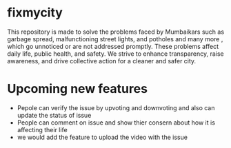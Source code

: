 # fixmycity
This repository  is made to solve the problems faced by Mumbaikars  such as garbage spread, malfunctioning street lights, and potholes and many more , which go unnoticed or are not addressed promptly. These problems affect daily life, public health, and safety.  We strive to enhance transparency, raise awareness, and drive collective action for a cleaner and safer city. 


# Upcoming new features 

- Pepole can verify the issue by upvoting and downvoting and also can update the status of issue
- People can comment  on issue and show thier consern about how it is affecting their life
- we would add the feature to upload the video with the issue


